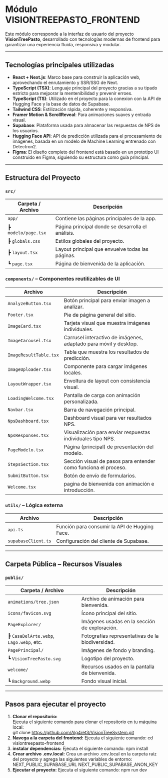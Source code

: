 # Módulo VISIONTREEPASTO_FRONTEND

Este módulo corresponde a la interfaz de usuario del proyecto **VisionTreePasto**, desarrollado con tecnologías modernas de frontend para garantizar una experiencia fluida, responsiva y modular.

---

## Tecnologías principales utilizadas

- **React + Next.js**: Marco base para construir la aplicación web, aprovechando el enrutamiento y SSR/SSG de Next.
- **TypeScript (TSX)**: Lenguaje principal del proyecto gracias a su tipado estricto para mejporar la mentenibilidad y prevenir erroes.
- **TypeScript (TS)**: Utilizado  en el proyecto para la conexion con la API de Hugging Face y la base de datos de Supabase.
- **Tailwind CSS**: Estilización rápida, coherente y responsiva.
- **Framer Motion & ScrollReveal**: Para animaciones suaves y entrada visual.
- **Supabase**: Plataforma usada para almacenar las respuestas de NPS de los usuarios.
- **Hugging Face API**: API de predicción utilizada para el procesamiento de imágenes, basada en un modelo de Machine Learning entrenado con Detectron2.
- **Figma**: El diseño completo del frontend está basado en un prototipo UI construido en Figma, siguiendo su estructura como guía principal.

---

## Estructura del Proyecto

### `src/`
| Carpeta / Archivo              | Descripción                                                            |
|-------------------------------|------------------------------------------------------------------------|
| `app/`                         | Contiene las páginas principales de la app.                            |
| ┣ `modelo/page.tsx`           | Página principal donde se desarrolla el análisis.                                         |
| ┣ `globals.css`               | Estilos globales del proyecto.                                         |
| ┣ `layout.tsx`                | Layout principal que envuelve todas las páginas.                      |
| ┗ `page.tsx`                  | Página de bienvenida de la aplicación.                                 |

### `components/` – Componentes reutilizables de UI
| Archivo                       | Descripción                                                            |
|------------------------------|------------------------------------------------------------------------|
| `AnalyzeButton.tsx`          | Botón principal para enviar imagen a analizar.                         |
| `Footer.tsx`                 | Pie de página general del sitio.                                       |
| `ImageCard.tsx`              | Tarjeta visual que muestra imágenes individuales.                      |
| `ImageCarousel.tsx`          | Carrusel interactivo de imágenes, adaptado para móvil y desktop.       |
| `ImageResultTable.tsx`       | Tabla que muestra los resultados de predicción.                        |
| `ImageUploader.tsx`          | Componente para cargar imágenes locales.                               |
| `LayoutWrapper.tsx`          | Envoltura de layout con consistencia visual.                           |
| `LoadingWelcome.tsx`         | Pantalla de carga con animación personalizada.                         |
| `Navbar.tsx`                 | Barra de navegación principal.                                         |
| `NpsDashboard.tsx`           | Dashboard visual para ver resultados NPS.                              |
| `NpsResponses.tsx`           | Visualización para enviar respuestas individuales tipo NPS.            |
| `PageModelo.tsx`             | Página (principal) de presentación del modelo.                         |
| `StepsSection.tsx`           | Sección visual de pasos para entender como funciona el proceso.         |
| `SubmitButton.tsx`           | Botón de envío de formularios.                                         |
| `Welcome.tsx`                | pagina de bienvenida con animación e introducción.                    |

### `utils/` – Lógica externa
| Archivo                       | Descripción                                                            |
|------------------------------|------------------------------------------------------------------------|
| `api.ts`                     | Función para consumir la API de Hugging Face.                          |
| `supabaseClient.ts`          | Configuración del cliente de Supabase.                                 |

---

## Carpeta Pública – Recursos Visuales

### `public/`
| Carpeta / Archivo             | Descripción                                                            |
|------------------------------|------------------------------------------------------------------------|
| `animations/tree.json`       | Archivo de animación para bienvenida.                                  |
| `icons/favicon.svg`          | Ícono principal del sitio.                                             |
| `PageExplorer/`              | Imágenes usadas en la sección de exploración.                          |
| ┣ `CasaDelArte.webp`, `Lago.webp`, etc. | Fotografías representativas de la biodiversidad.              |
| `PagePrincipal/`             | Imágenes de fondo y branding.                                          |
| ┗ `VisionTreePasto.svg`      | Logotipo del proyecto.                                                 |
| `welcome/`                   | Recursos usados en la pantalla de bienvenida.                          |
| ┗ `Background.webp`          | Fondo visual inicial.                                                  |

---

## Pasos para ejecutar el proyecto

1. **Clonar el repositorio:**  
   Ejecuta el siguiente comando para clonar el repositorio en tu máquina local:  
   git clone https://github.com/Alg4ret3/VisionTreeSystem.git
2. **Navega a la carpeta del frontend:**
   Ejecuta el siguiente comando:
   cd visiontreepasto-frontend
3. **instalar dependencias:**
   Ejecuta el siguiente comando:
   npm install
4. **Crear archivo .env.local:**
   Crea un archivo .env.local en la carpeta raíz del proyecto y agrega las siguientes variables de entorno:
    NEXT_PUBLIC_SUPABASE_URL
    NEXT_PUBLIC_SUPABASE_ANON_KEY
5. **Ejecutar el proyecto:**
   Ejecuta el siguiente comando:
   npm run dev


